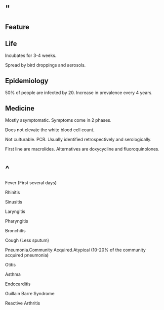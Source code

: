 # "

## Feature

## Life

Incubates for 3-4 weeks.

Spread by bird droppings and aerosols.

## Epidemiology

50% of people are infected by 20.
Increase in prevalence every 4 years.

## Medicine

Mostly asymptomatic.
Symptoms come in 2 phases.

Does not elevate the white blood cell count.

Not culturable.
PCR.
Usually identified retrospectively and serologically.

First line are macrolides.
Alternatives are doxycycline and fluoroquinolones.

# ^

Fever
(First several days)

Rhinitis

Sinusitis

Laryngitis

Pharyngitis

Bronchitis

Cough
(Less sputum)

Pneumonia.Community Acquired.Atypical
(10-20% of the community acquired pneumonia)

Otitis

Asthma

Endocarditis

Guillain Barre Syndrome

Reactive Arthritis
